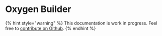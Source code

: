 # Oxygen Builder

{% hint style="warning" %}
This documentation is work in progress. Feel free to [contribute on Github](https://github.com/surjithctly/web3forms-docs).
{% endhint %}
